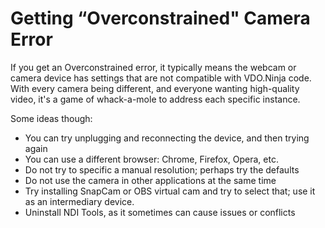 # Getting “Overconstrained" Camera Error

If you get an Overconstrained error, it typically means the webcam or camera device has settings that are not compatible with VDO.Ninja code. With every camera being different, and everyone wanting high-quality video, it's a game of whack-a-mole to address each specific instance.

Some ideas though:

* You can try unplugging and reconnecting the device, and then trying again
* You can use a different browser: Chrome, Firefox, Opera, etc.
* Do not try to specific a manual resolution; perhaps try the defaults
* Do not use the camera in other applications at the same time
* Try installing SnapCam or OBS virtual cam and try to select that; use it as an intermediary device.
* Uninstall NDI Tools, as it sometimes can cause issues or conflicts
